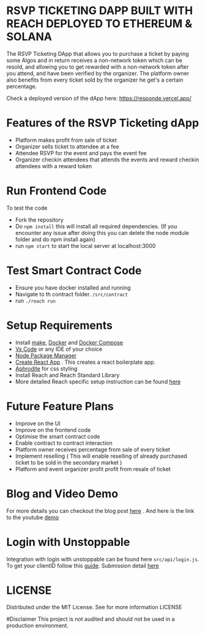 # RSVP TICKETING DAPP BUILT WITH REACH DEPLOYED TO ETHEREUM & SOLANA
The RSVP Ticketing DApp that allows you to purchase a ticket by paying some Algos and in return receives a non-network token which can be resold, and allowing you to get rewarded with a non-network token after you attend, and have been verified by the organizer. The platform owner also benefits from every ticket sold by the organizer he get's a certain percentage.

Check a deployed version of the dApp here: https://responde.vercel.app/ 

# Features of the RSVP Ticketing dApp
- Platform makes profit from sale of ticket
- Organizer sells ticket to attendee at a fee
- Attendee RSVP for the event and pays the event fee
- Organizer checkin attendees that attends the events and reward checkin attendees with a reward token

# Run Frontend Code
To test the code
- Fork the repository
- Do `npm install` this will install all required dependencies. (If you encounter any issue after doing this you can delete the node module folder and do npm install again)
- run `npm start` to start the local server at localhost:3000

# Test Smart Contract Code
- Ensure you have docker installed and running
- Navigate to th contract folder. `/src/contract`
- run `./reach run`

# Setup Requirements
- Install [make](https://en.wikipedia.org/wiki/Make_(software)), [Docker](https://www.docker.com/get-started/) and [Docker Compose](https://docs.docker.com/compose/install/)
- [Vs Code](https://code.visualstudio.com/) or any IDE of your choice
- [Node Package Manager](https://nodejs.org/download/)
- [Create React App](https://github.com/facebook/create-react-app) . This creates a react boilerplate app.
- [Aphrodite](https://github.com/Khan/aphrodite) for css styling
- Install Reach and Reach Standard Library
- More detailed Reach specific setup instruction can be found [here](https://docs.reach.sh/tut/rps/#tut-1)

# Future Feature Plans
- Improve on the UI
- Improve on the frontend code
- Optimise the smart contract code
- Enable contract to contract interaction
- Platform owner receives percentage from sale of every ticket
- Implement reselling ( This will enable reselling of already purchased ticket to be sold in the secondary market )
- Platform and event organizer profit profit from resale of ticket

# Blog and Video Demo
For more details you can checkout the blog post [here](https://medium.com/@agatevureglory/my-experience-developing-decentralised-app-with-reach-b96cd59b0f0f) . And here is the link to the youtube [demo](https://youtu.be/tAfJ3clA2kU)

# Login with Unstoppable
Integration with login with unstoppable can be found here `src/api/login.js`. To get your clientID follow this [guide](https://docs.unstoppabledomains.com/login-with-unstoppable/login-integration-guides/login-client-configuration/#rules-for-redirect-uris). Submission detail [here](https://github.com/gconnect/rsvp-dapp/blob/master/unstoppable-integration.md)

# LICENSE 
Distributed under the MIT License. See for more information LICENSE

#Disclaimer
This project is not audited and should not be used in a production environment.

